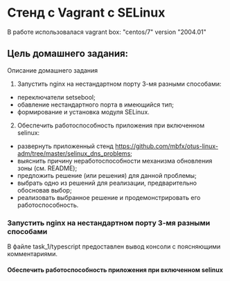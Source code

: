 #  Стенд с Vagrant c SELinux

В работе использовалася vagrant box: "centos/7" version "2004.01"

## Цель домашнего задания:

Описание домашнего задания
1. Запустить nginx на нестандартном порту 3-мя разными способами:
- переключатели setsebool;
- обавление нестандартного порта в имеющийся тип;
- формирование и установка модуля SELinux.

2. Обеспечить работоспособность приложения при включенном selinux:
- развернуть приложенный стенд https://github.com/mbfx/otus-linux-adm/tree/master/selinux_dns_problems; 
- выяснить причину неработоспособности механизма обновления зоны (см. README);
- предложить решение (или решения) для данной проблемы;
- выбрать одно из решений для реализации, предварительно обосновав выбор;
- реализовать выбранное решение и продемонстрировать его работоспособность.


### Запустить nginx на нестандартном порту 3-мя разными способами
В файле task_1/typescript предоставлен вывод консоли с поясняющими комментариями.


#### Обеспечить работоспособность приложения при включенном selinux
